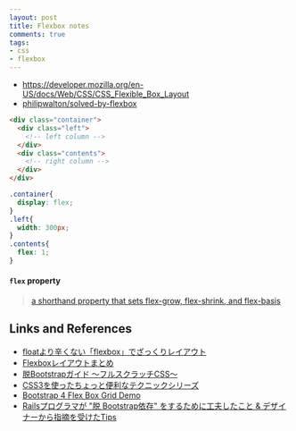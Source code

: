 ```yaml
---
layout: post
title: Flexbox notes
comments: true
tags:
- css
- flexbox
---
```




- https://developer.mozilla.org/en-US/docs/Web/CSS/CSS_Flexible_Box_Layout
- [philipwalton/solved-by-flexbox](https://github.com/philipwalton/solved-by-flexbox)

```html
<div class="container">
  <div class="left">
    <!-- left column -->
  </div>
  <div class="contents">
    <!-- right column -->
  </div>
</div>
```

```css
.container{
  display: flex;
}
.left{
  width: 300px;
}
.contents{
  flex: 1;
}
```

#### `flex` property
> [a shorthand property that sets flex-grow, flex-shrink, and flex-basis](https://developer.mozilla.org/en-US/docs/Web/CSS/flex)

## Links and References

- [floatより辛くない「flexbox」でざっくりレイアウト](http://qiita.com/hashrock/items/939684b9207dbab1d59e)
- [Flexboxレイアウトまとめ](http://qiita.com/takanorip/items/a51989312160530d89a1)
- [脱Bootstrapガイド 〜フルスクラッチCSS〜](http://qiita.com/hashrock/items/5c18bf5086f52e4122e5)
- [CSS3を使ったちょっと便利なテクニックシリーズ](http://qiita.com/kokushin/items/95a0ed389665fd51898a)
- [Bootstrap 4 Flex Box Grid Demo](http://codepen.io/ncerminara/pen/EjqbPj)
- [Railsプログラマが "脱 Bootstrap依存" をするために工夫したこと & デザイナーから指摘を受けたTips](http://qiita.com/regonn/items/01dd8356e6a9686c70be)
